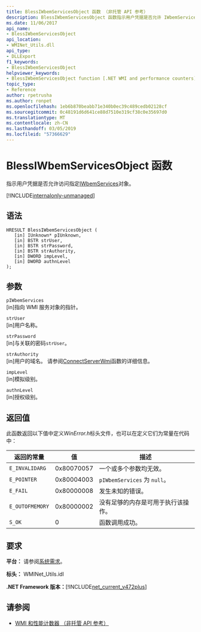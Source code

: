 ```yaml
---
title: BlessIWbemServicesObject 函数 （非托管 API 参考）
description: BlessIWbemServicesObject 函数指示用户凭据是否允许 IWbemServices 对象的访问权限
ms.date: 11/06/2017
api_name:
- BlessIWbemServicesObject
api_location:
- WMINet_Utils.dll
api_type:
- DLLExport
f1_keywords:
- BlessIWbemServicesObject
helpviewer_keywords:
- BlessIWbemServicesObject function [.NET WMI and performance counters]
topic_type:
- Reference
author: rpetrusha
ms.author: ronpet
ms.openlocfilehash: 1eb6b870beabb71e340b0ec39c489cedb02128cf
ms.sourcegitcommit: 0c48191d6d641ce88d7510e319cf38c0e35697d0
ms.translationtype: MT
ms.contentlocale: zh-CN
ms.lasthandoff: 03/05/2019
ms.locfileid: "57366629"
---
```

# <a name="blessiwbemservicesobject-function"></a>BlessIWbemServicesObject 函数
指示用户凭据是否允许访问指定[IWbemServices](/windows/desktop/api/wbemcli/nn-wbemcli-iwbemservices)对象。 

[!INCLUDE[internalonly-unmanaged](../../../../includes/internalonly-unmanaged.md)]

## <a name="syntax"></a>语法

```
HRESULT BlessIWbemServicesObject (
   [in] IUnknown* pIUnknown,
   [in] BSTR strUser, 
   [in] BSTR strPassword, 
   [in] BSTR strAuthority, 
   [in] DWORD impLevel, 
   [in] DWORD authnLevel
);
```

## <a name="parameters"></a>参数

`pIWbemServices`\
[in]指向 WMI 服务对象的指针。

`strUser`\
[in]用户名称。

`strPassword`\
[in]与关联的密码`strUser`。

`strAuthority`\
[in]用户的域名。 请参阅[ConnectServerWmi](connectserverwmi.md)函数的详细信息。

`impLevel`\
[in]模拟级别。

`authnLevel`\
[in]授权级别。

## <a name="return-value"></a>返回值

此函数返回以下值中定义*WinError.h*标头文件，也可以在定义它们为常量在代码中：

|返回的常量  |值  |描述  |
|---------|---------|---------|
| `E_INVALIDARG` | 0x80070057 | 一个或多个参数均无效。 |
| `E_POINTER` | 0x80004003 | `pIWbemServices` 为 `null`。 | 
| `E_FAIL` | 0x80000008 | 发生未知的错误。 |
| `E_OUTOFMEMORY` | 0x80000002 | 没有足够的内存是可用于执行该操作。 | 
| `S_OK` | 0 | 函数调用成功。 | 

## <a name="requirements"></a>要求

 **平台：** 请参阅[系统需求](../../../../docs/framework/get-started/system-requirements.md)。

 **标头：** WMINet_Utils.idl

 **.NET Framework 版本：**[!INCLUDE[net_current_v472plus](../../../../includes/net-current-v472plus.md)]

## <a name="see-also"></a>请参阅

- [WMI 和性能计数器 （非托管 API 参考）](index.md)
